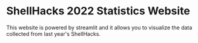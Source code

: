 # ShellHacks 2022 Statistics Website

This website is powered by streamlit and it allows you to visualize the data collected from last year's ShellHacks.

